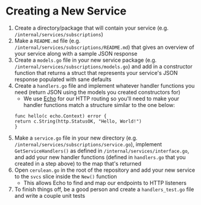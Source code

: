 # Creating a New Service

1. Create a directory/package that will contain your service (e.g. `/internal/services/subscriptions`)
1. Make a `README.md` file (e.g. `/internal/services/subscriptions/README.md`) that gives an overview of your service along with a sample JSON response
1. Create a `models.go` file in your new service package (e.g. `/internal/services/subscriptions/models.go`) and add in a constructor function that returns a struct that represents your service's JSON response populated with sane defaults
1. Create a `handlers.go` file and implement whatever handler functions you need (return JSON using the models you created constructors for)
    - We use [Echo](https://echo.labstack.com/) for our HTTP routing so you'll need to make your handler functions match a structure similar to the one below:
    ```
    func hello(c echo.Context) error {
  	return c.String(http.StatusOK, "Hello, World!")
    }
    ```
1. Make a `service.go` file in your new directory (e.g. `/internal/services/subscriptions/service.go`), implement `GetServiceHandlers()` as defined in `/internal/services/interface.go`, and add your new handler functions (defined in `handlers.go` that you created in a step above) to the map that's returned
1. Open `cerulean.go` in the root of the repository and add your new service to the `svcs` slice inside the `New()` function
    - This allows Echo to find and map our endpoints to HTTP listeners
1. To finish things off, be a good person and create a `handlers_test.go` file and write a couple unit tests
